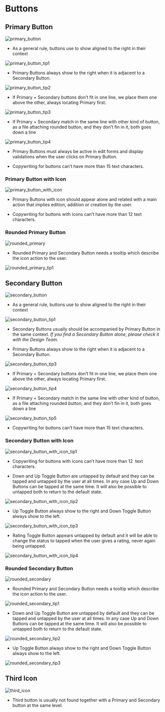 # Buttons

## Primary Button

![primary_button](assets/components/buttons/img/01.png)

- As a general rule, buttons use to show aligned to the right in their context

![primary_button_tip1](assets/components/buttons/img/02.png)

- Primary Buttons always show to the right when it is adjacent to a Secondary Button.

![primary_button_tip2](assets/components/buttons/img/03.png)

- If Primary + Secondary buttons don’t fit in one line, we place them one above the other, always locating Primary first.

![primary_button_tip3](assets/components/buttons/img/04.png)

- If Primary + Secondary match in the same line with other kind of button, as a file attaching rounded button, and they don’t fin in it, both goes down a line

![primary_button_tip4](assets/components/buttons/img/05.png)

- Primary Buttons must always be active in edit forms and display validations when the user clicks on Primary Button.

- Copywriting for buttons can’t have more than 15 text characters.

### Primary Button with Icon

![primary_button_with_icon](assets/components/buttons/img/06.png)

- Primary Buttons with icon should appear alone and related with a main action that implies edition, addition or creation by the user.

- Copywriting for buttons with icons can’t have more than 12 text characters.

### Rounded Primary Button

![rounded_primary](assets/components/buttons/img/12.png)

- Rounded Primary and Secondary Button needs a tooltip which describe the icon action to the user.

![rounded_primary_tip1](assets/components/buttons/img/13.png)

## Secondary Button

![secondary_button](assets/components/buttons/img/07.png)

- As a general rule, buttons use to show aligned to the right in their context

![secondary_button_tip1](assets/components/buttons/img/02.png)

- Secondary Buttons usually should be accompanied by Primary Button in the same context.
*If you find a Secondary Button alone, please check it with the Design Team.*

- Primary Buttons always show to the right when it is adjacent to a Secondary Button.

![secondary_button_tip3](assets/components/buttons/img/03.png)

- If Primary + Secondary buttons don’t fit in one line, we place them one above the other, always locating Primary first.

![secondary_button_tip4](assets/components/buttons/img/04.png)

- If Primary + Secondary match in the same line with other kind of button, as a file attaching rounded button, and they don’t fin in it, both goes down a line

![secondary_button_tip5](assets/components/buttons/img/05.png)

- Copywriting for buttons can’t have more than 15 text characters.

### Secondary Button with Icon

![secondary_button_with_icon_tip1](assets/components/buttons/img/18.png)

- Copywriting for buttons with icons can’t have more than 12  text characters.

- Down and Up Toggle Button are untapped by default and they can be tapped and untapped by the user at all times. In any case Up and Down Buttons can be tapped at the same time. It will also be possible to untapped both to return to the default state.

![secondary_button_with_icon_tip2](assets/components/buttons/img/08.png)

- Up Toggle Button always show to the right and Down Toggle Button always show to the left.

![secondary_button_with_icon_tip3](assets/components/buttons/img/09.png)

- Rating Toggle Button appears untapped by default and it will be able to change the status to tapped when the user gives a rating, never again being untapped.

![secondary_button_with_icon_tip4](assets/components/buttons/img/10.png)

### Rounded Secondary Button

![rounded_secondary](assets/components/buttons/img/14.png)

- Rounded Primary and Secondary Button needs a tooltip which describe the icon action to the user.

![rounded_secondary_tip1](assets/components/buttons/img/15.png)

- Down and Up Toggle Button are untapped by default and they can be tapped and untapped by the user at all times. In any case Up and Down Buttons can be tapped at the same time. It will also be possible to untapped both to return to the default state.

![rounded_secondary_tip2](assets/components/buttons/img/16.png)

- Up Toggle Button always show to the right and Down Toggle Button always show to the left.

![rounded_secondary_tip3](assets/components/buttons/img/17.png)

## Third Icon

![third_icon](assets/components/buttons/img/11.png)

- Third button is usually not found together with a Primary and Secondary button at the same level.
